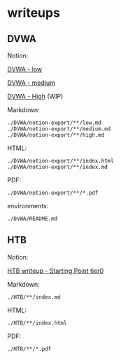 # writeups

## DVWA

Notion:

[DVWA - low](https://dogev0x.notion.site/DVWA-7ed9db8c64ed4531a35a5f585e5a205f)

[DVWA - medium](https://dogev0x.notion.site/DVWA-medium-85550fc2a9da428ea22d2c5aeb562b00)

[DVWA - High](https://dogev0x.notion.site/DVWA-High-0f6b699ecbcd4ea4b527a49a69376501) (WIP)

Markdown:
```
./DVWA/notion-export/**/low.md
./DVWA/notion-export/**/medium.md
./DVWA/notion-export/**/high.md
```

HTML:
```
./DVWA/notion-export/**/index.html
./DVWA/notion-export/**/index.md
```

PDF:
```
./DVWA/notion-export/**/*.pdf
```

environments:
```
./DVWA/README.md
```

## HTB

Notion:

[HTB writeup - Starting Point tier0](https://dogev0x.notion.site/HTB-writeup-Starting-Point-tier0-5396e56955e5485fa410c660c9a99ce9)

Markdown:
```
./HTB/**/index.md
```

HTML:
```
./HTB/**/index.html
```

PDF:
```
./HTB/**/*.pdf
```
